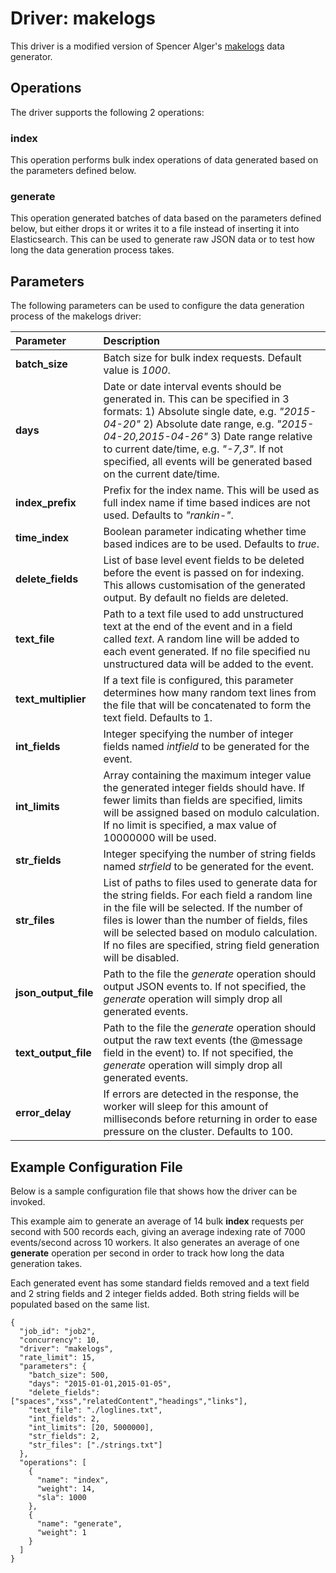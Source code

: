 # Driver: makelogs
This driver is a modified version of Spencer Alger's [makelogs](https://github.com/spalger/makelogs) data generator.

## Operations
The driver supports the following 2 operations:

### index
This operation performs bulk index operations of data generated based on the parameters defined below.

### generate
This operation generated batches of data based on the parameters defined below, but either drops it or writes it to a file instead of inserting it into Elasticsearch. This can be used to generate raw JSON data or to test how long the data generation process takes.

## Parameters
The following parameters can be used to configure the data generation process of the makelogs driver:

Parameter | Description
:------------ | :------------
**batch_size** | Batch size for bulk index requests. Default value is *1000*.
**days** | Date or date interval events should be generated in. This can be specified in 3 formats: 1) Absolute single date, e.g. *"2015-04-20"* 2) Absolute date range, e.g. *"2015-04-20,2015-04-26"* 3) Date range relative to current date/time, e.g. *"-7,3"*. If not specified, all events will be generated based on the current date/time.
**index_prefix** | Prefix for the index name. This will be used as full index name if time based indices are not used. Defaults to *"rankin-"*.
**time_index** | Boolean parameter indicating whether time based indices are to be used. Defaults to *true*.
**delete_fields** | List of base level event fields to be deleted before the event is passed on for indexing. This allows customisation of the generated output. By default no fields are deleted.
**text_file** | Path to a text file used to add unstructured text at the end of the event and in a field called *text*. A random line will be added to each event generated. If no file specified nu unstructured data will be added to the event.
**text_multiplier** | If a text file is configured, this parameter determines how many random text lines from the file that will be concatenated to form the text field. Defaults to 1.
**int_fields** | Integer specifying the number of integer fields named *intfield<N>* to be generated for the event.
**int_limits** | Array containing the maximum integer value the generated integer fields should have. If fewer limits than fields are specified, limits will be assigned based on modulo calculation. If no limit is specified, a max value of 10000000 will be used.
**str_fields** | Integer specifying the number of string fields named *strfield<N>* to be generated for the event.
**str_files** | List of paths to files used to generate data for the string fields. For each field a random line in the file will be selected. If the number of files is lower than the number of fields, files will be selected based on modulo calculation. If no files are specified, string field generation will be disabled.
**json_output_file** | Path to the file the *generate* operation should output JSON events to. If not specified, the *generate* operation will simply drop all generated events.
**text_output_file** | Path to the file the *generate* operation should output the raw text events (the @message field in the event) to. If not specified, the *generate* operation will simply drop all generated events.
**error_delay** | If errors are detected in the response, the worker will sleep for this amount of milliseconds before returning in order to ease pressure on the cluster. Defaults to 100.


## Example Configuration File
Below is a sample configuration file that shows how the driver can be invoked. 

This example aim to generate an average of 14 bulk **index** requests per second with 500 records each, giving an average indexing rate of 7000 events/second across 10 workers. It also generates an average of one **generate** operation per second in order to track how long the data generation takes.

Each generated event has some standard fields removed and a text field and 2 string fields and 2 integer fields added. Both string fields will be populated based on the same list.

```
{
  "job_id": "job2",
  "concurrency": 10,
  "driver": "makelogs",
  "rate_limit": 15,
  "parameters": {
    "batch_size": 500,
    "days": "2015-01-01,2015-01-05",
    "delete_fields": ["spaces","xss","relatedContent","headings","links"],
    "text_file": "./loglines.txt",
    "int_fields": 2,
    "int_limits": [20, 5000000],
    "str_fields": 2,
    "str_files": ["./strings.txt"]
  },
  "operations": [
    {
      "name": "index",
      "weight": 14,
      "sla": 1000
    },
    {
      "name": "generate",
      "weight": 1
    }
  ]
}
```
